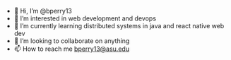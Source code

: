 - 👋 Hi, I’m @bperry13
- 👀 I’m interested in web development and devops
- 🌱 I’m currently learning distributed systems in java and react native web dev 
- 💞️ I’m looking to collaborate on anything
- 📫 How to reach me bperry13@asu.edu

<!---
bperry13/bperry13 is a ✨ special ✨ repository because its `README.md` (this file) appears on your GitHub profile.
You can click the Preview link to take a look at your changes.
--->
